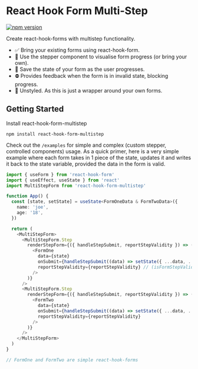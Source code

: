 # React Hook Form Multi-Step

[![npm version](https://badge.fury.io/js/react-hook-form-multistep.svg)](https://badge.fury.io/js/react-hook-form-multistep)

Create react-hook-forms with multistep functionality.

- ✅ Bring your existing forms using react-hook-form.
- 🚶 Use the stepper component to visualise form progress (or bring your own).
- 💾 Save the state of your form as the user progresses.
- ⛔️ Provides feedback when the form is in invalid state, blocking progress.
- 📃 Unstyled. As this is just a wrapper around your own forms.

## Getting Started

Install react-hook-form-multistep

```
npm install react-hook-form-multistep
```

Check out the `/examples` for simple and complex (custom stepper, controlled components) usage. As a quick primer, here is a very simple example where each form takes in 1 piece of the state, updates it and writes it back to the state variable, provided the data in the form is valid.

```typescript
import { useForm } from 'react-hook-form'
import { useEffect, useState } from 'react'
import MultiStepForm from 'react-hook-form-multistep'

function App() {
  const [state, setState] = useState<FormOneData & FormTwoData>({
    name: 'joe',
    age: '18',
  })

  return (
    <MultiStepForm>
      <MultiStepForm.Step
        renderStepForm={({ handleStepSubmit, reportStepValidity }) => (
          <FormOne
            data={state}
            onSubmit={handleStepSubmit((data) => setState({ ...data, ...state }))} // handleStepSubmit(data: FormOneData) => void)
            reportStepValidity={reportStepValidity} // (isFormStepValid: boolean) => void
          />
        )}
      />
      <MultiStepForm.Step
        renderStepForm={({ handleStepSubmit, reportStepValidity }) => (
          <FormTwo
            data={state}
            onSubmit={handleStepSubmit((data) => setState({ ...data, ...state }))}
            reportStepValidity={reportStepValidity}
          />
        )}
      />
    </MultiStepForm>
  )
}

// FormOne and FormTwo are simple react-hook-forms
```
